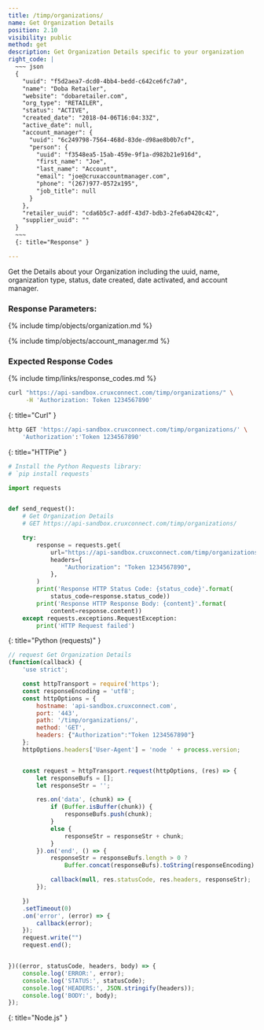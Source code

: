 ```yaml
---
title: /timp/organizations/
name: Get Organization Details
position: 2.10
visibility: public
method: get
description: Get Organization Details specific to your organization
right_code: |
  ~~~ json
  {
    "uuid": "f5d2aea7-dcd0-4bb4-bedd-c642ce6fc7a0",
    "name": "Doba Retailer",
    "website": "dobaretailer.com",
    "org_type": "RETAILER",
    "status": "ACTIVE",
    "created_date": "2018-04-06T16:04:33Z",
    "active_date": null,
    "account_manager": {
      "uuid": "6c249798-7564-468d-83de-d98ae8b0b7cf",
      "person": {
        "uuid": "f3548ea5-15ab-459e-9f1a-d982b21e916d",
        "first_name": "Joe",
        "last_name": "Account",
        "email": "joe@cruxaccountmanager.com",
        "phone": "(267)977-0572x195",
        "job_title": null
      }
    },
    "retailer_uuid": "cda6b5c7-addf-43d7-bdb3-2fe6a0420c42",
    "supplier_uuid": ""
  }
  ~~~
  {: title="Response" }

---
```

Get the Details about your Organization including the uuid, name, organization type, status, date created, date activated, and account manager.

### Response Parameters:

{% include timp/objects/organization.md %}

{% include timp/objects/account_manager.md %}

### Expected Response Codes

{% include timp/links/response_codes.md %}


~~~ bash
curl "https://api-sandbox.cruxconnect.com/timp/organizations/" \
     -H 'Authorization: Token 1234567890'

~~~
{: title="Curl" }

~~~ bash
http GET 'https://api-sandbox.cruxconnect.com/timp/organizations/' \
    'Authorization':'Token 1234567890'

~~~
{: title="HTTPie" }

~~~ python
# Install the Python Requests library:
# `pip install requests`

import requests


def send_request():
    # Get Organization Details
    # GET https://api-sandbox.cruxconnect.com/timp/organizations/

    try:
        response = requests.get(
            url="https://api-sandbox.cruxconnect.com/timp/organizations/",
            headers={
                "Authorization": "Token 1234567890",
            },
        )
        print('Response HTTP Status Code: {status_code}'.format(
            status_code=response.status_code))
        print('Response HTTP Response Body: {content}'.format(
            content=response.content))
    except requests.exceptions.RequestException:
        print('HTTP Request failed')

~~~
{: title="Python (requests)" }

~~~ javascript
// request Get Organization Details
(function(callback) {
    'use strict';

    const httpTransport = require('https');
    const responseEncoding = 'utf8';
    const httpOptions = {
        hostname: 'api-sandbox.cruxconnect.com',
        port: '443',
        path: '/timp/organizations/',
        method: 'GET',
        headers: {"Authorization":"Token 1234567890"}
    };
    httpOptions.headers['User-Agent'] = 'node ' + process.version;


    const request = httpTransport.request(httpOptions, (res) => {
        let responseBufs = [];
        let responseStr = '';

        res.on('data', (chunk) => {
            if (Buffer.isBuffer(chunk)) {
                responseBufs.push(chunk);
            }
            else {
                responseStr = responseStr + chunk;
            }
        }).on('end', () => {
            responseStr = responseBufs.length > 0 ?
                Buffer.concat(responseBufs).toString(responseEncoding) : responseStr;

            callback(null, res.statusCode, res.headers, responseStr);
        });

    })
    .setTimeout(0)
    .on('error', (error) => {
        callback(error);
    });
    request.write("")
    request.end();


})((error, statusCode, headers, body) => {
    console.log('ERROR:', error);
    console.log('STATUS:', statusCode);
    console.log('HEADERS:', JSON.stringify(headers));
    console.log('BODY:', body);
});

~~~
{: title="Node.js" }
